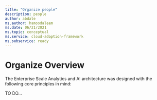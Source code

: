 ```yaml
---
title: "Organize people"
description: people
author: abdale
ms.author: hamoodaleem
ms.date: 06/21/2021
ms.topic: conceptual
ms.service: cloud-adoption-framework
ms.subservice: ready
---
```


# Organize Overview

The Enterprise Scale Analytics and AI architecture was designed with the following core principles in mind:


TO DO...